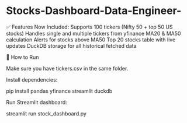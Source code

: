 # Stocks-Dashboard-Data-Engineer-
✅ Features Now Included:  Supports 100 tickers (Nifty 50 + top 50 US stocks)  Handles single and multiple tickers from yfinance  MA20 &amp; MA50 calculation  Alerts for stocks above MA50  Top 20 stocks table with live updates  DuckDB storage for all historical fetched data


🔹 How to Run

Make sure you have tickers.csv in the same folder.

Install dependencies:

pip install pandas yfinance streamlit duckdb


Run Streamlit dashboard:

streamlit run stock_dashboard.py
